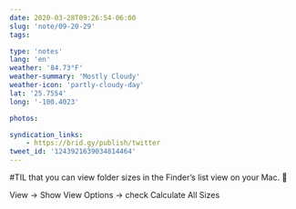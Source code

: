 ```yaml
---
date: 2020-03-28T09:26:54-06:00
slug: 'note/09-20-29'
tags:

type: 'notes'
lang: 'en'
weather: '84.73°F'
weather-summary: 'Mostly Cloudy'
weather-icon: 'partly-cloudy-day'
lat: '25.7554'
long: '-100.4023'

photos:

syndication_links:
    - https://brid.gy/publish/twitter
tweet_id: '1243921639034814464'
---
```

#TIL that you can view folder sizes in the Finder’s list view on your Mac. 🤯

View -> Show View Options -> check Calculate All Sizes